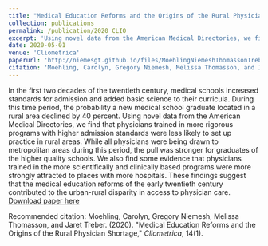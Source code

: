 ```yaml
---
title: "Medical Education Reforms and the Origins of the Rural Physician Shortage (with Carolyn Moehling, Melissa Thomasson, and Jaret Treber)"
collection: publications
permalink: /publication/2020_CLIO
excerpt: 'Using novel data from the American Medical Directories, we find that physicians trained in more rigorous programs with higher admission standards were less likely to set up practice in rural areas. These findings suggest that the medical education reforms of the early twentieth century contributed to the urban-rural disparity in access to physician care.'
date: 2020-05-01
venue: 'Cliometrica'
paperurl: 'http://niemesgt.github.io/files/MoehlingNiemeshThomassonTreber2019.pdf'
citation: 'Moehling, Carolyn, Gregory Niemesh, Melissa Thomasson, and Jaret Treber. (2020). &quot;Medical Education Reforms and the Origins of the Rural Physician Shortage&quot;, <i>Cliometrica</i>, 14(1).'
---
```

In the first two decades of the twentieth century, medical schools increased standards for admission and added basic science to their curricula. During this time period, the probability a new medical school graduate located in a rural area declined by 40 percent. Using novel data from the American Medical Directories, we find that physicians trained in more rigorous programs with higher admission standards were less likely to set up practice in rural areas. While all physicians were being drawn to metropolitan areas during this period, the pull was stronger for graduates of the higher quality schools. We also find some evidence that physicians trained in the more scientifically and clinically based programs were more strongly attracted to places with more hospitals. These findings suggest that the medical education reforms of the early twentieth century contributed to the urban-rural disparity in access to physician care.
[Download paper here](http://niemesgt.github.io/files/MoehlingNiemeshThomassonTreber2019.pdf)

Recommended citation: Moehling, Carolyn, Gregory Niemesh, Melissa Thomasson, and Jaret Treber. (2020). "Medical Education Reforms and the Origins of the Rural Physician Shortage," <i>Cliometrica</i>, 14(1).